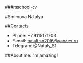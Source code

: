 ###rsschool-cv

#Smirnova Natalya

##Contacts

* Phone: +7 9115171903
* E-mail: natali.sn2016@yandex.ru
* Telegram: @Nataly_S1

##About me:
I'm amazing!

